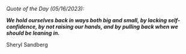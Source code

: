 *Quote of the Day (05/16/2023):*

_**We hold ourselves back in ways both big and small, by lacking self-confidence, by not raising our hands, and by pulling back when we should be leaning in.**_

Sheryl Sandberg